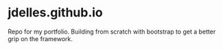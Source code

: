 # jdelles.github.io
Repo for my portfolio. 
Building from scratch with bootstrap to get a better grip on the framework. 
